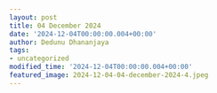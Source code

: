 ```yaml
---
layout: post
title: 04 December 2024
date: '2024-12-04T00:00:00.004+00:00'
author: Dedunu Dhananjaya
tags:
- uncategorized
modified_time: '2024-12-04T00:00:00.004+00:00'
featured_image: 2024-12-04-04-december-2024-4.jpeg
---
```


